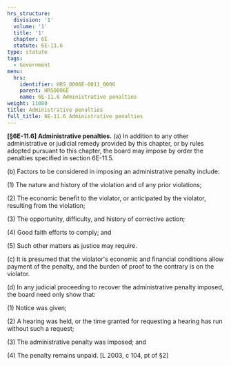 ```yaml
---
hrs_structure:
  division: '1'
  volume: '1'
  title: '1'
  chapter: 6E
  statute: 6E-11.6
type: statute
tags:
  - Government
menu:
  hrs:
    identifier: HRS_0006E-0011_0006
    parent: HRS0006E
    name: 6E-11.6 Administrative penalties
weight: 11080
title: Administrative penalties
full_title: 6E-11.6 Administrative penalties
---
```

**[§6E-11.6] Administrative penalties.** (a) In addition to any other administrative or judicial remedy provided by this chapter, or by rules adopted pursuant to this chapter, the board may impose by order the penalties specified in section 6E-11.5.

(b) Factors to be considered in imposing an administrative penalty include:

(1) The nature and history of the violation and of any prior violations;

(2) The economic benefit to the violator, or anticipated by the violator, resulting from the violation;

(3) The opportunity, difficulty, and history of corrective action;

(4) Good faith efforts to comply; and

(5) Such other matters as justice may require.

(c) It is presumed that the violator's economic and financial conditions allow payment of the penalty, and the burden of proof to the contrary is on the violator.

(d) In any judicial proceeding to recover the administrative penalty imposed, the board need only show that:

(1) Notice was given;

(2) A hearing was held, or the time granted for requesting a hearing has run without such a request;

(3) The administrative penalty was imposed; and

(4) The penalty remains unpaid. [L 2003, c 104, pt of §2]